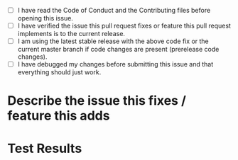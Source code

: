 - [ ] I have read the Code of Conduct and the Contributing files before opening this issue.
- [ ] I have verified the issue this pull request fixes or feature this pull request implements is to the current release.
- [ ] I am using the latest stable release with the above code fix or the current master branch if code changes are present (prerelease code changes).
- [ ] I have debugged my changes before submitting this issue and that everything should just work.

# Describe the issue this fixes / feature this adds

<!-- A brief description of what this fixes or what this adds should be here. -->

# Test Results

<!-- The results of the testing. Note if the change is a bug fix it must not break tests.
If the change is a feature request be sure to create those tests
before creating this pull request to ensure testing of your feature from AppVeyor.
-->
